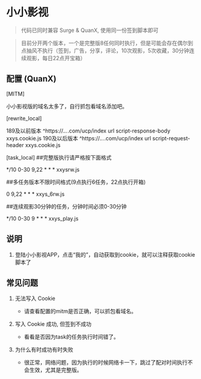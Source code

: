 # 小小影视

> 代码已同时兼容 Surge & QuanX, 使用同一份签到脚本即可

> 目前分开两个版本，一个是完整版8任何同时执行，但是可能会存在偶尔到点抽风不执行（签到，广告，分享，评论，10次观影，5次收藏，30分钟连续观影，每日22点开宝箱）

## 配置 (QuanX)

[MITM]

小小影视版的域名太多了，自行抓包看域名添加吧。

[rewrite_local]

  189及以前版本
^https:\/\/.*\..*\.com\/ucp\/index url script-response-body xxys.cookie.js
  190及以后版本
^https:\/\/.*\..*\.com\/ucp\/index url script-request-header xxys.cookie.js

[task_local]
##完整版执行请严格按下面格式

*/10 0-30 9,22 * * * xxysrw.js

##多任务版本不限时间格式(9点执行6任务，22点执行开箱)

0 9,22 * * * xxys_6rw.js

##连续观影30分钟的任务，分钟时间必须0-30分钟

*/10 0-30 9 * * * xxys_play.js

## 说明

1. 登陆小小影视APP，点击“我的”，自动获取到cookie，就可以注释获取cookie脚本了


## 常见问题

1. 无法写入 Cookie

   - 请查看配置的mitm是否正确，可以抓包看域名。

2. 写入 Cookie 成功, 但签到不成功

   - 看看是否因为task的任务执行时间错了。

3. 为什么有时成功有时失败

   - 很正常，网络问题，因为执行的时候网络卡一下，跳过了配对时间执行不会生效，尤其是完整版。



